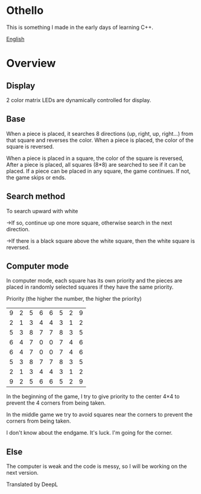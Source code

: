 # Othello
This is something I made in the early days of learning C++.

[English](/en.md)

# Overview

## Display

2 color matrix LEDs are dynamically controlled for display.

## Base

When a piece is placed, it searches 8 directions (up, right, up, right...) from that square and reverses the color. When a piece is placed, the color of the square is reversed.

When a piece is placed in a square, the color of the square is reversed,
After a piece is placed, all squares (8*8) are searched to see if it can be placed.
If a piece can be placed in any square, the game continues. If not, the game skips or ends.

## Search method

To search upward with white

->If so, continue up one more square, otherwise search in the next direction.

->If there is a black square above the white square, then the white square is reversed.

## Computer mode

In computer mode, each square has its own priority and the pieces are placed in randomly selected squares if they have the same priority.

Priority (the higher the number, the higher the priority)

|   |   |   |   |   |   |   |   |
| - | - | - | - | - | - | - | - |
| 9 | 2 | 5 | 6 | 6 | 5 | 2 | 9 |
| 2 | 1 | 3 | 4 | 4 | 3 | 1 | 2 |
| 5 | 3 | 8 | 7 | 7 | 8 | 3 | 5 |
| 6 | 4 | 7 | 0 | 0 | 7 | 4 | 6 |
| 6 | 4 | 7 | 0 | 0 | 7 | 4 | 6 |
| 5 | 3 | 8 | 7 | 7 | 8 | 3 | 5 |
| 2 | 1 | 3 | 4 | 4 | 3 | 1 | 2 |
| 9 | 2 | 5 | 6 | 6 | 5 | 2 | 9 |

In the beginning of the game, I try to give priority to the center 4×4 to prevent the 4 corners from being taken.

In the middle game we try to avoid squares near the corners to prevent the corners from being taken.

I don't know about the endgame. It's luck. I'm going for the corner.

## Else

The computer is weak and the code is messy, so I will be working on the next version.

Translated by DeepL
